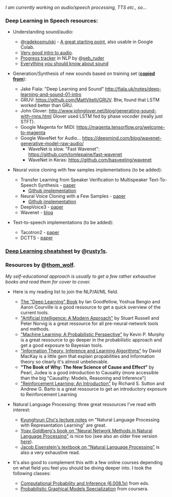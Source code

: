 *I am currently working on audio/speech processing, TTS etc., so...*

### Deep Learning in Speech resources:
* Understanding sound/audio:
	* @[radekosmulski](https://twitter.com/radekosmulski) - [A great starting point](https://github.com/earthspecies/from_zero_to_DSP/), also usable in Google Colab.
	* [Very good intro to audio](https://github.com/mogwai/fastai_audio/blob/master/tutorials/01_Intro_to_Audio.ipynb/).
	* [Progress tracker](https://github.com/sebastianruder/NLP-progress) in NLP by @[seb_ruder](https://twitter.com/seb_ruder)
	* [Everything you should know about sound](https://waitbutwhy.com/2016/03/sound.html)

* Generation/Synthesis of new sounds based on training set (**[copied from](https://github.com/drscotthawley/drscotthawley.github.io/blob/master/_posts/2017-2-6-Machine-Learning-Reference-List.md)**):

    * Jake Fiala: "Deep Learning and Sound" <http://fiala.uk/notes/deep-learning-and-sound-01-intro>
    * GRUV: <https://github.com/MattVitelli/GRUV>.  Btw, found that LSTM worked better than GRU.
    * John Glover: <http://www.johnglover.net/blog/generating-sound-with-rnns.html>  Glover used LSTM fed by phase vocoder (really just STFT).
    * Google Magenta for MIDI: <https://magenta.tensorflow.org/welcome-to-magenta>
    * Google WaveNet for Audio... <https://deepmind.com/blog/wavenet-generative-model-raw-audio/>
        * WaveNet is slow.   "Fast Wavenet": <https://github.com/tomlepaine/fast-wavenet>
        * WaveNet in Keras: <https://github.com/basveeling/wavenet>

* Neural voice cloning with few samples implementations (to be added):
	* Transfer Learning from Speaker Verification to Multispeaker Text-To-Speech Synthesis - [paper](https://arxiv.org/abs/1806.04558)
		* [Github implementation](https://github.com/CorentinJ/Real-Time-Voice-Cloning)
	* Neural Voice Cloning with a Few Samples - [paper](https://arxiv.org/abs/1802.06006)
		* [Github implementation](https://github.com/Sharad24/Neural-Voice-Cloning-with-Few-Samples)
	* DeepVoice3 - [paper](https://arxiv.org/abs/1710.07654)
	* Wavenet - [blog](https://deepmind.com/blog/article/wavenet-generative-model-raw-audio)

* Text-to-speech implementations (to be added):
	* Tacotron2 - [paper](https://arxiv.org/abs/1712.05884)
	* DCTTS - [paper](https://arxiv.org/pdf/1901.04276.pdf)

### [**Deep Learning cheatsheet**](https://github.com/rusty1s/deep-learning-cheatsheet) by @[rusty1s](https://twitter.com/rusty1s).

### Resources by @[thom_wolf](https://twitter.com/Thom_Wolf).

*My self-educational approach is usually to get a few rather exhaustive books and read them for cover to cover.*
* Here is my reading list to join the NLP/AI/ML field.
	* [The "Deep Learning" Book](https://www.deeplearningbook.org/) by Ian Goodfellow, Yoshua Bengio and Aaron Courville is a good ressource to get a quick overview of the current tools.
	* ["Artificial Intelligence: A Modern Approach"](http://aima.cs.berkeley.edu/) by Stuart Russell and Peter Norvig is a great ressource for all pre-neural-network tools and methods.
	* ["Machine Learning: A Probabilistic Perspective"](https://www.cs.ubc.ca/~murphyk/MLbook/) by Kevin P. Murphy is a great ressource to go deeper in the probabilistic approach and get a good exposure to Bayesian tools.
	* ["Information Theory, Inference and Learning Algorithms"](http://www.inference.org.uk/mackay/itila/book.html) by David MacKay is a little gem that explain propabilities and Information theory so clearly it's almost unbelievable.
	* **"The Book of Why: The New Science of Cause and Effect"** by Pearl, Judea is a good introduction to Causality (more accessible than the big "Causality: Models, Reasoning and Inference")
	* ["Reinforcement Learning: An Introduction"](http://incompleteideas.net/book/the-book.html) by Richard S. Sutton and Andrew G. Barto is a great ressource to get an introductory exposure to Reinforcement Learning
* Natural Language Processing: three great ressources I've read with interest:
	* [Kyunghyun Cho's lecture notes](https://github.com/nyu-dl/NLP_DL_Lecture_Note/blob/master/lecture_note.pdf) on "Natural Language Processing with Representation Learning" are great.
	* [Yoav Goldberg's book on "Neural Network Methods in Natural Language Processing"](https://www.amazon.com/Language-Processing-Synthesis-Lectures-Technologies/dp/1627052984) is nice too (see also an older free version [here](https://arxiv.org/abs/1510.00726)).
	* [Jacob Eisenstein's textbook on "Natural Language Processing"](https://github.com/jacobeisenstein/gt-nlp-class/blob/master/notes/eisenstein-nlp-notes.pdf) is also a very exhaustive read.

* It's also good to complement this with a few online courses depending on what field you feel you should be diving deeper into.
I took the following classes:
	* [Computational Probability and Inference (6.008.1x)](https://courses.edx.org/courses/course-v1:MITx+6.008.1x+3T2016/course/) from edx.
	* [Probabilistic Graphical Models Specialization](https://www.coursera.org/specializations/probabilistic-graphical-models) from coursera.
